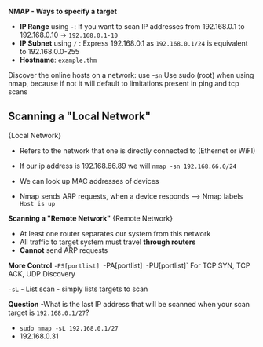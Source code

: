 
**NMAP - Ways to specify a target**
- **IP Range** using `-`: If you want to scan IP addresses from 192.168.0.1 to 192.168.0.10 -> `192.168.0.1-10`
- **IP Subnet** using `/` : Express 192.168.0.1 as `192.168.0.1/24` is equivalent to 192.168.0.0-255
- **Hostname**: `example.thm`

Discover the online hosts on a network: use -`sn` 
Use sudo (root) when using nmap, because if not it will default to limitations present in ping and tcp scans


**Scanning a "Local Network"**
-----------------------------------------------------
{Local Network}
- Refers to the network that one is directly connected to (Ethernet or WiFI)
- If our ip address is 192.168.66.89 we will `nmap -sn 192.168.66.0/24`

- We can look up MAC addresses of devices
- Nmap sends ARP requests, when a device responds --> Nmap labels `Host is up`



**Scanning a "Remote Network"**
{Remote Network}
- At least one router separates our system from this network
- All traffic to target system must travel **through routers**
- **Cannot** send ARP requests


**More Control**
`-PS[portlist]
`-PA[portlist]`
`-PU[portlist]`
For TCP SYN, TCP ACK, UDP Discovery

`-sL` - List scan - simply lists targets to scan


**Question**
-What is the last IP address that will be scanned when your scan target is `192.168.0.1/27`?
- `sudo nmap -sL 192.168.0.1/27`
- 192.168.0.31